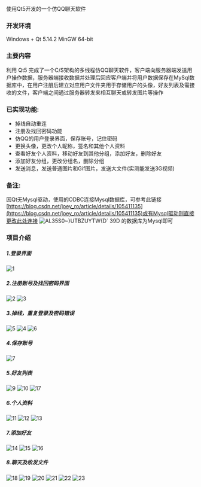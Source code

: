 使用Qt5开发的一个仿QQ聊天软件

### 开发环境

Windows + Qt 5.14.2 MinGW 64-bit

### 主要内容

利用 Qt5 完成了一个C/S架构的多线程仿QQ聊天软件，客户端向服务器端发送用户操作数据，服务器端接收数据并处理后回应客户端并将用户数据保存在MySql数据库中，在用户注册后建立对应用户文件夹用于存储用户的头像，好友列表及需接收的文件，客户端之间通过服务器转发来相互聊天或转发图片等操作

### 已实现功能:

- 掉线自动重连
- 注册及找回密码功能
- 仿QQ的用户登录界面，保存账号，记住密码
- 更换头像，更改个人昵称，签名和其他个人资料
- 查看好友个人资料，移动好友到其他分组，添加好友，删除好友
- 添加好友分组，更改分组名，删除分组
- 发送消息，发送普通图片和Gif图片，发送大文件(实测能发送3G视频)

### 备注:
因Qt无Mysql驱动，使用的ODBC连接Mysql数据库，可参考此链接[https://blog.csdn.net/joey_ro/article/details/105411135](https://blog.csdn.net/joey_ro/article/details/105411135)或有Mysql驱动则直接更改此处连接
![AL35S0~}UTBZUYTW{D` 39D](https://github.com/Fantasy714/MyQQ/assets/128826119/061f5997-9b8a-420e-8a4f-1794169f3456)
的数据库为Mysql即可
### 项目介绍
##### 1.登录界面
![1](https://github.com/Fantasy714/MyQQ/assets/128826119/efb27f78-8990-4dff-998b-882c5fdaa40b)
##### 2.注册账号及找回密码界面
![2](https://github.com/Fantasy714/MyQQ/assets/128826119/5c2c99e2-48ec-4ec5-ae9f-a07fc5e7416b)
![3](https://github.com/Fantasy714/MyQQ/assets/128826119/61001d0f-23d3-4db6-b688-ebf8cc1a9693)
##### 3.掉线，重复登录及密码错误
![5](https://github.com/Fantasy714/MyQQ/assets/128826119/af98c2c7-0942-4fc9-88b3-3496beb41e40)
![4](https://github.com/Fantasy714/MyQQ/assets/128826119/8710cc67-9d17-4737-9cca-a716b360a429)
![6](https://github.com/Fantasy714/MyQQ/assets/128826119/d502401e-5ad2-4cb1-933d-22f63ffd9418)
##### 4.保存账号
![7](https://github.com/Fantasy714/MyQQ/assets/128826119/1b286fdd-56e1-451e-9592-1998d165dd5f)
##### 5.好友列表
![9](https://github.com/Fantasy714/MyQQ/assets/128826119/ddd8683a-520e-46d2-b182-4c481c740e40)
![10](https://github.com/Fantasy714/MyQQ/assets/128826119/18c8d5c7-c36d-4532-85e5-e5eddeab32fd)
![17](https://github.com/Fantasy714/MyQQ/assets/128826119/9f7fde0d-77f7-4ea2-ac6c-ff4817cfe985)
##### 6.个人资料
![11](https://github.com/Fantasy714/MyQQ/assets/128826119/8649b7a4-d958-491c-b13b-7aa513e50e57)
![12](https://github.com/Fantasy714/MyQQ/assets/128826119/50a7f26e-b47f-40fc-80e7-288ef01bea2e)
![13](https://github.com/Fantasy714/MyQQ/assets/128826119/fa990f4f-8b48-4752-ac30-5f072da60381)
##### 7.添加好友
![14](https://github.com/Fantasy714/MyQQ/assets/128826119/671cbe95-bd15-4a03-933a-cb9c1e38f0bc)
![15](https://github.com/Fantasy714/MyQQ/assets/128826119/c9957a4f-3360-419b-be8e-b9b4f0232942)
![16](https://github.com/Fantasy714/MyQQ/assets/128826119/f4c13364-de76-4066-a07c-ce769bbcf9c6)
##### 8.聊天及收发文件
![18](https://github.com/Fantasy714/MyQQ/assets/128826119/1575d7bd-725c-4acf-b91e-0b601075545b)
![19](https://github.com/Fantasy714/MyQQ/assets/128826119/78e8f2dc-58a4-433f-aa4e-dc0d046b3df4)
![20](https://github.com/Fantasy714/MyQQ/assets/128826119/046d9185-5279-4283-b5d6-a16ca42db3cf)
![21](https://github.com/Fantasy714/MyQQ/assets/128826119/f1e941b0-1cb7-4d4d-8333-71540afa371e)
![22](https://github.com/Fantasy714/MyQQ/assets/128826119/000f177f-83c2-405c-81b9-65e5e7d31b8c)
![23](https://github.com/Fantasy714/MyQQ/assets/128826119/abbda8e3-e74b-48b0-853a-c293bdd17a00)
